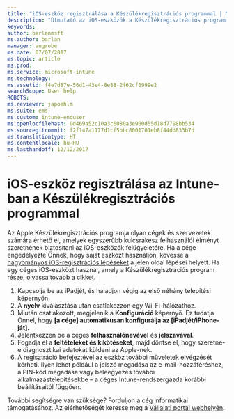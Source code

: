```yaml
---
title: "iOS-eszköz regisztrálása a Készülékregisztrációs programmal | Microsoft Docs"
description: "Útmutató az iOS-eszközök a Készülékregisztrációs programmal való regisztrálásához az Intune-ban"
keywords: 
author: barlanmsft
ms.author: barlan
manager: angrobe
ms.date: 07/07/2017
ms.topic: article
ms.prod: 
ms.service: microsoft-intune
ms.technology: 
ms.assetid: f4e7d87e-56d1-43e4-8e88-2f62cf0999e2
searchScope: User help
ROBOTS: 
ms.reviewer: japoehlm
ms.suite: ems
ms.custom: intune-enduser
ms.openlocfilehash: 0d469a52c10a3c6080a3e900d55d18d7798bb534
ms.sourcegitcommit: f2f147a1177d1cf5bbc8001701eb8f44dd833b7d
ms.translationtype: HT
ms.contentlocale: hu-HU
ms.lasthandoff: 12/12/2017
---
```

# <a name="enroll-your-ios-device-in-intune-with-the-device-enrollment-program"></a>iOS-eszköz regisztrálása az Intune-ban a Készülékregisztrációs programmal

Az Apple Készülékregisztrációs programja olyan cégek és szervezetek számára érhető el, amelyek egyszerűbb kulcsrakész felhasználói élményt szeretnének biztosítani az iOS-eszközök felügyeletére. Ha a cége engedélyezte Önnek, hogy saját eszközt használjon, kövesse a [hagyományos iOS-regisztrációs lépéseket](enroll-your-device-in-intune-ios.md) a jelen oldal lépései helyett. Ha egy céges iOS-eszközt használ, amely a Készülékregisztrációs program része, olvassa tovább a cikket.

1.  Kapcsolja be az iPadjét, és haladjon végig az első néhány telepítési képernyőn.
2.  A **nyelv** kiválasztása után csatlakozzon egy Wi-Fi-hálózathoz.
3.  Miután csatlakozott, megjelenik a **Konfiguráció** képernyő. Ez tudatja Önnel, hogy **[a cége] automatikusan konfigurálja az [iPadjét/iPhone-ját].**
4.  Jelentkezzen be a céges **felhasználónevével** és **jelszavával**.
5.  Fogadja el a **feltételeket és kikötéseket**, majd döntse el, hogy szeretne-e diagnosztikai adatokat küldeni az Apple-nek.
6.  A regisztráció befejeztével az eszköz további műveletek elvégzését kérheti. Ilyen lehet például a jelszó megadása az e-mail-hozzáféréshez, a PIN-kód megadása vagy beleegyezés további alkalmazástelepítésekbe – a céges Intune-rendszergazda korábbi beállításaitól függően.

További segítségre van szüksége? Forduljon a cég informatikai támogatásához. Az elérhetőségét keresse meg a [Vállalati portál webhelyén](https://portal.manage.microsoft.com#HelpDeskDialog).
